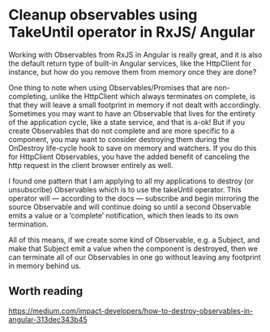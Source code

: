 # Cleanup observables using TakeUntil operator in RxJS/ Angular

Working with Observables from RxJS in Angular is really great, and it is also the default return type of built-in Angular services, like the HttpClient for instance, but how do you remove them from memory once they are done?

One thing to note when using Observables/Promises that are non-completing, unlike the HttpClient which always terminates on complete, is that they will leave a small footprint in memory if not dealt with accordingly. Sometimes you may want to have an Observable that lives for the entirety of the application cycle, like a state service, and that is a-ok! But if you create Observables that do not complete and are more specific to a component, you may want to consider destroying them during the OnDestroy life-cycle hook to save on memory and watchers. If you do this for HttpClient Observables, you have the added benefit of canceling the http request in the client browser entirely as well.

I found one pattern that I am applying to all my applications to destroy (or unsubscribe) Observables which is to use the takeUntil operator. This operator will — according to the docs — subscribe and begin mirroring the source Observable and will continue doing so until a second Observable emits a value or a ‘complete’ notification, which then leads to its own termination.

All of this means, if we create some kind of Observable, e.g. a Subject, and make that Subject emit a value when the component is destroyed, then we can terminate all of our Observables in one go without leaving any footprint in memory behind us.

## Worth reading 

https://medium.com/impact-developers/how-to-destroy-observables-in-angular-313dec343b45
